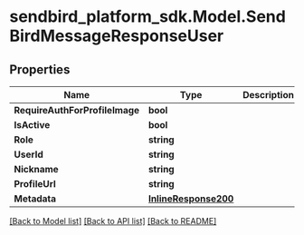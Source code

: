 
# sendbird_platform_sdk.Model.SendBirdMessageResponseUser

## Properties

Name | Type | Description | Notes
------------ | ------------- | ------------- | -------------
**RequireAuthForProfileImage** | **bool** |  | [optional] 
**IsActive** | **bool** |  | [optional] 
**Role** | **string** |  | [optional] 
**UserId** | **string** |  | [optional] 
**Nickname** | **string** |  | [optional] 
**ProfileUrl** | **string** |  | [optional] 
**Metadata** | [**InlineResponse200**](InlineResponse200.md) |  | [optional] 

[[Back to Model list]](../README.md#documentation-for-models)
[[Back to API list]](../README.md#documentation-for-api-endpoints)
[[Back to README]](../README.md)

